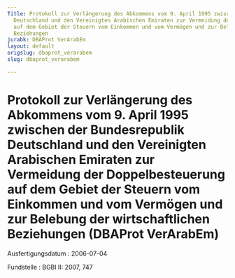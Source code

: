 ```yaml
---
Title: Protokoll zur Verlängerung des Abkommens vom 9. April 1995 zwischen der Bundesrepublik
  Deutschland und den Vereinigten Arabischen Emiraten zur Vermeidung der Doppelbesteuerung
  auf dem Gebiet der Steuern vom Einkommen und vom Vermögen und zur Belebung der wirtschaftlichen
  Beziehungen
jurabk: DBAProt VerArabEm
layout: default
origslug: dbaprot_verarabem
slug: dbaprot_verarabem

---
```


# Protokoll zur Verlängerung des Abkommens vom 9. April 1995 zwischen der Bundesrepublik Deutschland und den Vereinigten Arabischen Emiraten zur Vermeidung der Doppelbesteuerung auf dem Gebiet der Steuern vom Einkommen und vom Vermögen und zur Belebung der wirtschaftlichen Beziehungen (DBAProt VerArabEm)

Ausfertigungsdatum
:   2006-07-04

Fundstelle
:   BGBl II: 2007, 747

